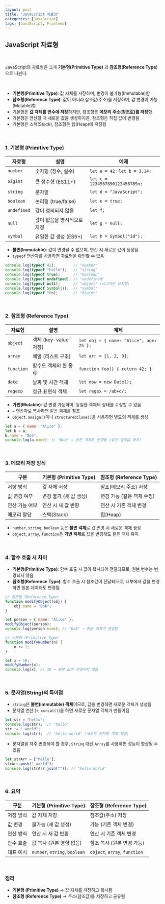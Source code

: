 ```yaml
---
layout: post
title: "JavaScript 자료형"
categories: [JavaScript]
tags: [JavaScript, Frontend]
---
```


## **JavaScript 자료형**

<br>

JavaScript의 자료형은 크게 **기본형(Primitive Type)** 과 **참조형(Reference Type)** 으로 나뉜다.

<br>

- **기본형(Primitive Type)**: 값 자체를 저장하며, 변경이 불가능(Immutable)함  
- **참조형(Reference Type)**: 값이 아니라 참조값(주소)을 저장하며, 값 변경이 가능(Mutable)함  
- 기본형은 **값 자체를 변수에 저장**하지만, 참조형은 **메모리 주소(참조값)를 저장**함  
- 기본형은 연산할 때 새로운 값을 생성하지만, 참조형은 직접 값이 변경됨  
- 기본형은 스택(Stack), 참조형은 힙(Heap)에 저장됨  

<br>

### **1. 기본형 (Primitive Type)**

| 자료형   | 설명            | 예제            |
|---------|----------------|----------------|
| `number`  | 숫자형 (정수, 실수) | `let a = 42;` `let b = 3.14;` |
| `bigint`  | 큰 정수형 (ES11+) | `let c = 1234567890123456789n;` |
| `string`  | 문자열 | `let d = "JavaScript";` |
| `boolean` | 논리형 (true/false) | `let e = true;` |
| `undefined` | 값이 정의되지 않음 | `let f;` |
| `null` | 값이 없음을 명시적으로 지정 | `let g = null;` |
| `symbol` | 유일한 값 생성 (ES6+) | `let h = Symbol("id");` |

- **불변(Immutable)**: 값이 변경될 수 없으며, 연산 시 새로운 값이 생성됨  
- `typeof` 연산자를 사용하면 자료형을 확인할 수 있음  

```javascript
console.log(typeof 42);        // "number"
console.log(typeof "hello");   // "string"
console.log(typeof true);      // "boolean"
console.log(typeof undefined); // "undefined"
console.log(typeof null);      // "object" (버그지만 유지됨)
console.log(typeof Symbol());  // "symbol"
console.log(typeof 10n);       // "bigint"
```

<br>

### **2. 참조형 (Reference Type)**

| 자료형   | 설명                      | 예제                         |
|---------|--------------------------|-----------------------------|
| `object` | 객체 (key-value 저장) | `let obj = { name: "Alice", age: 25 };` |
| `array`  | 배열 (리스트 구조) | `let arr = [1, 2, 3];` |
| `function` | 함수도 객체의 한 종류 | `function foo() { return 42; }` |
| `date` | 날짜 및 시간 객체 | `let now = new Date();` |
| `regexp` | 정규 표현식 객체 | `let regex = /ab+c/;` |

- **가변(Mutable)**: 값 변경 가능하며, 동일한 객체의 상태를 수정할 수 있음  
- `=` 연산자로 복사하면 같은 객체를 참조  
- `Object.assign()`이나 `structuredClone()`을 사용하면 별도의 객체를 생성  

```javascript
let a = { name: "Alice" };
let b = a;
b.name = "Bob";
console.log(a.name); // "Bob" → 원본 객체도 변경됨 (같은 참조값 공유)
```

<br>

### **3. 메모리 저장 방식**

| 구분   | 기본형 (Primitive Type) | 참조형 (Reference Type) |
|--------|------------------------|------------------------|
| 저장 방식 | 값 자체 저장          | 참조(메모리 주소) 저장 |
| 값 변경 여부 | 변경 불가 (새 값 생성) | 변경 가능 (같은 객체 수정) |
| 연산 가능 여부 | 연산 시 새 값 반환 | 연산 시 기존 객체 변경 |
| 메모리 할당 | 스택(Stack)         | 힙(Heap) |

- `number`, `string`, `boolean` 등은 **불변 객체**로 값 변경 시 새로운 객체 생성  
- `object`, `array`, `function`은 **가변 객체**로 값을 변경해도 같은 객체 유지  

<br>

### **4. 함수 호출 시 차이**

- **기본형(Primitive Type)**: 함수 호출 시 값이 복사되어 전달되므로, 원본 변수는 변경되지 않음  
- **참조형(Reference Type)**: 함수 호출 시 참조값이 전달되므로, 내부에서 값을 변경하면 원본 데이터도 변경됨  

```javascript
// 참조형 (Reference Type)
function modifyObject(obj) {
    obj.name = "Bob";
}

let person = { name: "Alice" };
modifyObject(person);
console.log(person.name); // "Bob" → 원본 객체가 변경됨
```

```javascript
// 기본형 (Primitive Type)
function modifyNumber(n) {
    n += 1;
}

let x = 10;
modifyNumber(x);
console.log(x); // 10 → 원본 값이 변경되지 않음
```

<br>

### **5. 문자열(String)의 특이점**
- `string`은 **불변(immutable) 객체**이므로, 값을 변경하면 새로운 객체가 생성됨  
- 문자열 연산 (`+`, `concat()`)을 하면 새로운 문자열 객체가 만들어짐  

```javascript
let str = "hello";
console.log(str);  // "hello"
str += " world";
console.log(str);  // "hello world" (새로운 문자열 객체 생성)
```

- 문자열을 자주 변경해야 할 경우, `String` 대신 `Array`를 사용하면 성능이 향상될 수 있음  

```javascript
let strArr = ["hello"];
strArr.push(" world");
console.log(strArr.join("")); // "hello world"
```

<br>

### **6. 요약**

| 구분   | 기본형 (Primitive Type) | 참조형 (Reference Type) |
|--------|------------------------|------------------------|
| 저장 방식 | 값 자체 저장          | 참조값(주소) 저장 |
| 값 변경 | 불가능 (새 값 생성)  | 가능 (기존 객체 변경) |
| 연산 방식 | 연산 시 새 값 반환  | 연산 시 기존 객체 변경 |
| 함수 호출 | 값 복사 (원본 영향 없음) | 참조 복사 (원본 변경 가능) |
| 대표 예시 | `number`, `string`, `boolean` | `object`, `array`, `function` |

<br>

### **정리**
- **기본형 (Primitive Type)** → 값 자체를 저장하고 복사됨  
- **참조형 (Reference Type)** → 주소(참조값)를 저장하고 공유됨  
